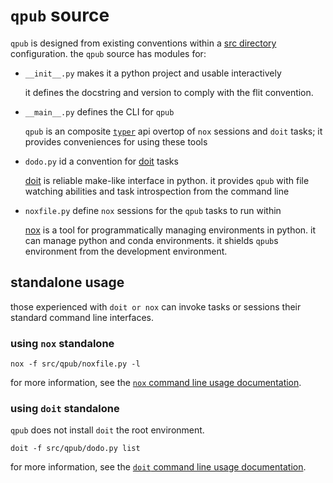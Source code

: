 # `qpub` source

`qpub` is designed from existing conventions within a [src directory](https://hynek.me/articles/testing-packaging/) configuration. the `qpub` source has modules for:

* `__init__.py` makes it a python project and usable interactively

    it defines the docstring and version to comply with the flit convention.

* `__main__.py` defines the CLI for `qpub`

    `qpub` is an composite [`typer`][typer] api overtop of `nox` sessions and `doit` tasks; it provides conveniences for using these tools

* `dodo.py` id a convention for [doit] tasks

    [doit] is reliable make-like interface in python. it provides `qpub` with file watching abilities and task introspection from the command line

* `noxfile.py` define `nox` sessions for the `qpub` tasks to run within

    [nox] is a tool for programmatically managing environments in python. it can manage python and conda environments. it shields `qpub`s environment from the development environment.

## standalone usage

those experienced with `doit or nox` can invoke tasks or sessions their standard command line interfaces.

### using `nox` standalone

    nox -f src/qpub/noxfile.py -l

for more information, see the [`nox` command line usage documentation](https://nox.thea.codes/en/stable/usage.html).

### using `doit` standalone

`qpub` does not install `doit` the root environment.

    doit -f src/qpub/dodo.py list

for more information, see the [`doit` command line usage documentation](https://pydoit.org/cmd_run.html).

[doit]: https://pydoit.org/
[nox]: https://nox.thea.codes/
[typer]: https://typer.tiangolo.com/
